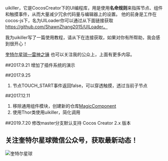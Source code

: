 uikiller，它是CocosCreator下的UI编程库，用是使用**名命规则**来指挥节点、组件和触摸事件，从而大量减少冗余代码量与编辑器上的设置。
他的前身是工作在cocos-js下，名为UILoader你可以通过从下面链接获取
https://github.com/ShawnZhang2015/UILoader。

我为uikiller写了一篇使用教程，请从下在连接获取，如果对你有所帮助，我会感到很开心！

[奎特尔星球—雷神之锤](http://www.jianshu.com/p/174cc2160a7d)
也可以关注我的公众上，上面有更多内容。

##2017.9.21
增加了插件系统的演示

##2017.9.25
1. 节点TOUCH_START事件返回false，可以穿透触摸，透过当前子节点

##2017.12.11
1. 移除通用组件模块，创建新的仓库[MagicComponent](https://github.com/ShawnZhang2015/MagicComponent)
2. 使用Thor类使用uikiller，简化调用

##2019.7.20
修改master分支默认支持 Cocos Creator 2.x 版本

## 关注**奎特尔星球**微信公众号，获取最新动态！

![奎特尔星球](https://github.com/ShawnZhang2015/uikiller/raw/master/WeChat-Official-Accounts.jpg)
